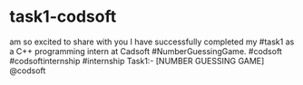 # task1-codsoft
 am so excited to share with you I have successfully completed my #task1 as a C++ programming intern at Cadsoft #NumberGuessingGame. #codsoft #codsoftinternship #internship Task1:- [NUMBER GUESSING GAME] @codsoft
